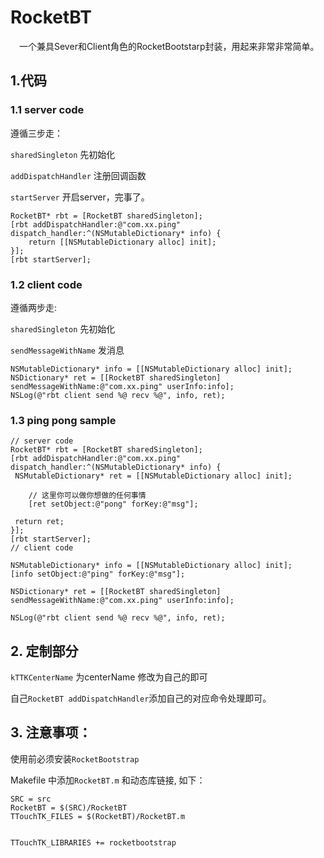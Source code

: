 # RocketBT
 一个兼具Sever和Client角色的RocketBootstarp封装，用起来非常非常简单。
## 1.代码

### 1.1 server code

遵循三步走：

`sharedSingleton` 先初始化

`addDispatchHandler` 注册回调函数

`startServer` 开启server，完事了。


```
RocketBT* rbt = [RocketBT sharedSingleton];
[rbt addDispatchHandler:@"com.xx.ping" dispatch_handler:^(NSMutableDictionary* info) {
    return [[NSMutableDictionary alloc] init];
}];
[rbt startServer];
```

### 1.2 client code


遵循两步走:

`sharedSingleton` 先初始化

`sendMessageWithName` 发消息


```
NSMutableDictionary* info = [[NSMutableDictionary alloc] init];
NSDictionary* ret = [[RocketBT sharedSingleton] sendMessageWithName:@"com.xx.ping" userInfo:info];
NSLog(@"rbt client send %@ recv %@", info, ret);
```


### 1.3 ping pong sample

```
// server code
RocketBT* rbt = [RocketBT sharedSingleton];
[rbt addDispatchHandler:@"com.xx.ping" dispatch_handler:^(NSMutableDictionary* info) {
 NSMutableDictionary* ret = [[NSMutableDictionary alloc] init];
    
    // 这里你可以做你想做的任何事情
    [ret setObject:@"pong" forKey:@"msg"];
    
 return ret;
}];
[rbt startServer];
// client code

NSMutableDictionary* info = [[NSMutableDictionary alloc] init];
[info setObject:@"ping" forKey:@"msg"];

NSDictionary* ret = [[RocketBT sharedSingleton] sendMessageWithName:@"com.xx.ping" userInfo:info];

NSLog(@"rbt client send %@ recv %@", info, ret);
```

## 2. 定制部分

`kTTKCenterName` 为centerName 修改为自己的即可

自己`RocketBT addDispatchHandler`添加自己的对应命令处理即可。

## 3. 注意事项：

使用前必须安装`RocketBootstrap`

Makefile 中添加`RocketBT.m` 和动态库链接, 如下：

```
SRC = src
RocketBT = $(SRC)/RocketBT
TTouchTK_FILES = $(RocketBT)/RocketBT.m


TTouchTK_LIBRARIES += rocketbootstrap
```





